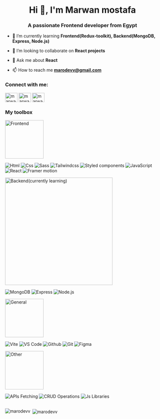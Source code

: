 <h1 align="center">Hi 👋, I'm Marwan mostafa</h1>
<h3 align="center">A passionate Frontend developer from Egypt</h3>

- 🌱 I’m currently learning **Frontend(Redux-toolkit), Backend(MongoDB, Express, Node.js)**

- 👯 I’m looking to collaborate on **React projects**

- 💬 Ask me about **React**

- 📫 How to reach me **marodevv@gmail.com**

<h3 align="left">Connect with me:</h3>
<p align="left">    
<a href="https://linkedin.com/in/marwan-mostafa-4ba111210" target="blank"><img align="center" src="https://raw.githubusercontent.com/rahuldkjain/github-profile-readme-generator/master/src/images/icons/Social/linked-in-alt.svg" alt="marwan-mostafa-4ba111210" height="30" width="40" /></a>
<a href="https://fb.com/marwanmostafa24" target="blank"><img align="center" src="https://raw.githubusercontent.com/rahuldkjain/github-profile-readme-generator/master/src/images/icons/Social/facebook.svg" alt="marwanmostafa24" height="30" width="40" /></a>
<a href="https://instagram.com/marwan_mostafa24" target="blank"><img align="center" src="https://raw.githubusercontent.com/rahuldkjain/github-profile-readme-generator/master/src/images/icons/Social/instagram.svg" alt="marwan_mostafa24" height="30" width="40" /></a>

<h3 align="left">My toolbox</h3>
<div>
  <p> 
     <img alt="Frontend" src="https://img.shields.io/badge/-Frontend-informational" width="125">
  </p>
  
  <span>
     <img alt="Html" src="https://img.shields.io/badge/-Html-important?style=for-the-badge">
  </span>
  
  <span>
     <img alt="Css" src="https://img.shields.io/badge/-Css-important?style=for-the-badge&logo=appveyor">
  </span>
  
  <span>
     <img alt="Sass" src="https://img.shields.io/badge/-Sass-important?style=for-the-badge&logo=appveyor">
  </span>
  
  <span>
     <img alt="Tailwindcss" src="https://img.shields.io/badge/-Tailwindcss-important?style=for-the-badge&logo=appveyor">
  </span>
  
  <span>
     <img alt="Styled components" src="https://img.shields.io/badge/-Styled components-important?style=for-the-badge&logo=appveyor">
  </span>

  <span>
     <img alt="JavaScript" src="https://img.shields.io/badge/-JavaScript-important?style=for-the-badge&logo=appveyor">
  </span>

  <span>
     <img alt="React" src="https://img.shields.io/badge/-React-important?style=for-the-badge&logo=appveyor">
  </span>

  <span >
     <img alt="Framer motion" src="https://img.shields.io/badge/-Framer motion-important?style=for-the-badge&logo=appveyor">
  </span>

  <p>
     <img alt="Backend(currently learning)" src="https://img.shields.io/badge/-Backend(currently learning)-informational" width="350">
  </p>
  
  <span> 
     <img alt="MongoDB" src="https://img.shields.io/badge/-MongoDB-important?style=for-the-badge&logo=appveyor">
  </span>
  
  <span>
     <img alt="Express" src="https://img.shields.io/badge/-Express-important?style=for-the-badge&logo=appveyor">
  </span>
  
  <span>
     <img alt="Node.js" src="https://img.shields.io/badge/-Node.js-important?style=for-the-badge&logo=appveyor">
  </span>

  <p>
     <img alt="General" src="https://img.shields.io/badge/-General-informational"  width="125">
  </p>


  <span>
     <img alt="Vite" src="https://img.shields.io/badge/-Vite-important?style=for-the-badge&logo=appveyor">
  </span>
  
  <span>
     <img alt="VS Code" src="https://img.shields.io/badge/-VS Code-important?style=for-the-badge&logo=appveyor">
  </span>
  
  <span>
     <img alt="Github" src="https://img.shields.io/badge/-Github-important?style=for-the-badge&logo=appveyor">
  </span>
  
  <span>
     <img alt="Git" src="https://img.shields.io/badge/-Git-important?style=for-the-badge&logo=appveyor">
  </span>
  
  <span>
     <img alt="Figma" src="https://img.shields.io/badge/-Figma-important?style=for-the-badge&logo=appveyor">
  </span>

  <p>
     <img alt="Other" src="https://img.shields.io/badge/-Other-informational" width="125">
  </p>
  
  <span>
     <img alt="APIs Fetching" src="https://img.shields.io/badge/-APIs Fetching-important?style=for-the-badge&logo=appveyor">
  </span>
  
  <span>
     <img alt="CRUD Operations" src="https://img.shields.io/badge/-CRUD Operations-important?style=for-the-badge&logo=appveyor">
  </span>
  
  <span>
     <img alt="Js Libraries" src="https://img.shields.io/badge/-Js Libraries-important?style=for-the-badge&logo=appveyor">
  </span>
  
</div>

<br />

<p><img align="left" src="https://github-readme-stats.vercel.app/api/top-langs?username=marodevv&show_icons=true&locale=en&layout=compact" alt="marodevv" /></p>

<p>&nbsp;<img align="center" src="https://github-readme-stats.vercel.app/api?username=marodevv&show_icons=true&locale=en" alt="marodevv" /></p>

